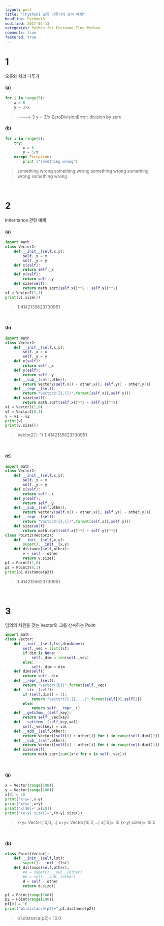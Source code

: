 ```yaml
---
layout: post
title: "[Python] 오류 다루기와 상속 예제"
headline: Python18
modified: 2017-04-13
categories: Python_for_Everyone Elmo Python
comments: true
featured: true
---
```



# 1

오류와 처리 다루기

#### (a)

``` python
for i in range(5):
    x = 0
    y = 3/x
```
>----> 3     y = 3/x
ZeroDivisionError: division by zero

#### (b)

``` python
for i in range(5):
    try:
        x = 0
        y = 3/x
    except Exception:
        print ("something wrong")
```
> something wrong
something wrong
something wrong
something wrong
something wrong

<br>

# 2

inheritance 관련 예제

#### (a)

``` python
import math
class Vector2:
    def __init__(self,x,y):
        self._x = x
        self._y = y
    def x(self):
        return self._x
    def y(self):
        return self._y
    def size(self):
        return math.sqrt(self.x()**2 + self.y()**2)
v1 = Vector2(1,1)
print(v1.size())
```
> 1.4142135623730951

<br>

#### (b)

``` python
import math
class Vector2:
    def __init__(self,x,y):
        self._x = x
        self._y = y
    def x(self):
        return self._x
    def y(self):
        return self._y
    def __sub__(self,other):
        return Vector2(self.x() - other.x(), self.y() - other.y())
    def __repr__(self):
        return "Vector2({},{})".format(self.x(),self.y())
    def size(self):
        return math.sqrt(self.x()**2 + self.y()**2)
v1 = Vector2(1,0)
v2 = Vector2(0,1)
v = v1 - v2
print(v)
print(v.size())
```
>Vector2(1,-1)
1.4142135623730951

<br>

#### (c)

```py
import math
class Vector2:
    def __init__(self,x,y):
        self._x = x
        self._y = y
    def x(self):
        return self._x
    def y(self):
        return self._y
    def __sub__(self,other):
        return Vector2(self.x() - other.x(), self.y() - other.y())
    def __repr__(self):
        return "Vector2({},{})".format(self.x(),self.y())
    def size(self):
        return math.sqrt(self.x()**2 + self.y()**2)
class Point2(Vector2):
    def __init__(self,x,y):
        super().__init__(x,y)
    def distance(self,other):
        v = self - other
        return v.size()
p1 = Point2(1,0)
p2 = Point2(0,1)
print(p1.distance(p2))
```
> 1.4142135623730951

<br>

# 3

임의의 차원을 갖는 Vector와 그를 상속하는 Point

```py
import math
class Vector:
    def __init__(self,lst,dim=None):
        self._vec = list(lst)
        if dim is None:
            self._dim = len(self._vec)
        else:
            self._dim = dim
    def dim(self):
        return self._dim
    def __repr__(self):
        return "Vector({0})".format(self._vec)
    def __str__(self):
        if (self.dim() > 3):
            return "Vector({},{},...)".format(self[0],self[1])
        else:
            return self.__repr__()
    def __getitem__(self,key):
        return self._vec[key]
    def __setitem__(self,key,val):
        self._vec[key] = val
    def __add__(self,other):
        return Vector([self[i] + other[i] for i in range(self.dim())])
    def __sub__(self,other):
        return Vector([self[i] - other[i] for i in range(self.dim())])
    def size(self):
        return math.sqrt(sum([x*x for x in self._vec]))
```
<br>

#### (a)

```py
x = Vector(range(100))
y = Vector(range(100))
x[0] = 10
print('x-y=',x-y)
print('x+y=',x+y)
print('x[10]=',x[10])
print('(x-y).size()=',(x-y).size())
```
>x-y= Vector(10,0,...)
x+y= Vector(10,2,...)
x[10]= 10
(x-y).size()= 10.0

<br>

#### (b)

```py
class Point(Vector):
    def __init__(self,lst):
        super().__init__(lst)
    def distance(self,other):
        #d = super().__sub__(other)
        #d = self.__sub__(other)
        d = self - other
        return d.size()

p1 = Point(range(100))
p2 = Point(range(100))
p1[0] = 10
print("p1.distance(p2)=",p1.distance(p2))
```
> p1.distance(p2)= 10.0
